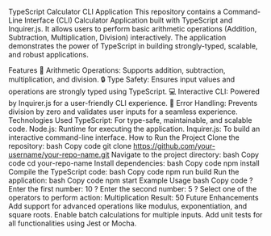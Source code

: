 TypeScript Calculator CLI Application
This repository contains a Command-Line Interface (CLI) Calculator Application built with TypeScript and Inquirer.js. It allows users to perform basic arithmetic operations (Addition, Subtraction, Multiplication, Division) interactively. The application demonstrates the power of TypeScript in building strongly-typed, scalable, and robust applications.

Features
🧮 Arithmetic Operations: Supports addition, subtraction, multiplication, and division.
🔒 Type Safety: Ensures input values and operations are strongly typed using TypeScript.
💻 Interactive CLI: Powered by Inquirer.js for a user-friendly CLI experience.
🚀 Error Handling: Prevents division by zero and validates user inputs for a seamless experience.
Technologies Used
TypeScript: For type-safe, maintainable, and scalable code.
Node.js: Runtime for executing the application.
Inquirer.js: To build an interactive command-line interface.
How to Run the Project
Clone the repository:
bash
Copy code
git clone https://github.com/your-username/your-repo-name.git
Navigate to the project directory:
bash
Copy code
cd your-repo-name
Install dependencies:
bash
Copy code
npm install
Compile the TypeScript code:
bash
Copy code
npm run build
Run the application:
bash
Copy code
npm start
Example Usage
bash
Copy code
? Enter the first number: 10
? Enter the second number: 5
? Select one of the operators to perform action: Multiplication
Result: 50
Future Enhancements
Add support for advanced operations like modulus, exponentiation, and square roots.
Enable batch calculations for multiple inputs.
Add unit tests for all functionalities using Jest or Mocha.
